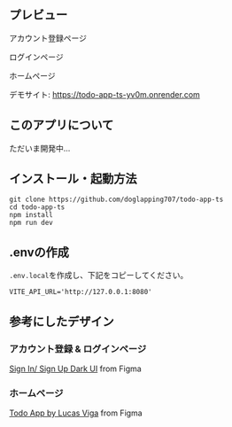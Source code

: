 ## プレビュー
アカウント登録ページ

ログインページ

ホームページ

デモサイト: https://todo-app-ts-yv0m.onrender.com

## このアプリについて
ただいま開発中...

## インストール・起動方法
```
git clone https://github.com/doglapping707/todo-app-ts
cd todo-app-ts
npm install
npm run dev
```

## .envの作成
`.env.local`を作成し、下記をコピーしてください。
```
VITE_API_URL='http://127.0.0.1:8080'
```

## 参考にしたデザイン
### アカウント登録 & ログインページ
[Sign In/ Sign Up Dark UI](https://www.figma.com/community/file/1147581885174632249/sign-in-sign-up-dark-ui?searchSessionId=lt9c4xga-60ipbha0mr8) from Figma

### ホームページ
[Todo App by Lucas Viga](https://www.figma.com/community/file/1348652218299666548/todo-app) from Figma
